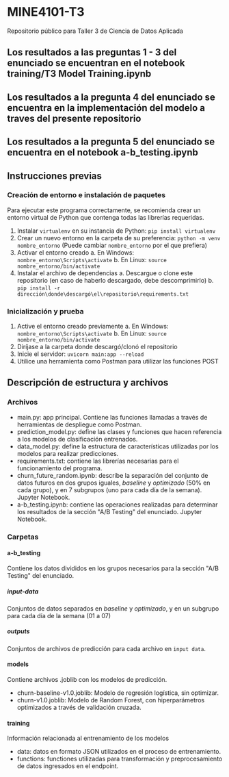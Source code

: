 # MINE4101-T3
Repositorio público para Taller 3 de Ciencia de Datos Aplicada

## Los resultados a las preguntas 1 - 3 del enunciado se encuentran en el notebook training/T3 Model Training.ipynb
## Los resultados a la pregunta 4 del enunciado se encuentra en la implementación del modelo a traves del presente repositorio
## Los resultados a la pregunta 5 del enunciado se encuentra en el notebook a-b_testing.ipynb

## Instrucciones previas

### Creación de entorno e instalación de paquetes
Para ejecutar este programa correctamente, se recomienda crear un entorno virtual de Python que contenga todas las librerías requeridas.

1. Instalar ``virtualenv`` en su instancia de Python: ``pip install virtualenv``
2. Crear un nuevo entorno en la carpeta de su preferencia: ``python -m venv nombre_entorno``
    (Puede cambiar ``nombre_entorno`` por el que prefiera)
3. Activar el entorno creado
    a. En Windows: ``nombre_entorno\Scripts\activate``
    b. En Linux: ``source nombre_entorno/bin/activate``
4. Instalar el archivo de dependencias
    a. Descargue o clone este repositorio (en caso de haberlo descargado, debe descomprimirlo)
    b. ``pip install -r dirección\donde\descargó\el\repositorio\requirements.txt``

### Inicialización y prueba
1. Active el entorno creado previamente
    a. En Windows: ``nombre_entorno\Scripts\activate``
    b. En Linux: ``source nombre_entorno/bin/activate``
2. Diríjase a la carpeta donde descargó/clonó el repositorio
3. Inicie el servidor: ``uvicorn main:app --reload``
4. Utilice una herramienta como Postman para utilizar las funciones POST

## Descripción de estructura y archivos

### Archivos
- main.py: app principal. Contiene las funciones llamadas a través de herramientas de despliegue como Postman.
- prediction_model.py: define las clases y funciones que hacen referencia a los modelos de clasificación entrenados.
- data_model.py: define la estructura de características utilizadas por los modelos para realizar predicciones.
- requirements.txt: contiene las librerías necesarias para el funcionamiento del programa.
- churn_future_random.ipynb: describe la separación del conjunto de datos futuros en dos grupos iguales, <i>baseline</i> y <i>optimizado</i> (50% en cada grupo), y en 7 subgrupos (uno para cada día de la semana). Jupyter Notebook.
- a-b_testing.ipynb: contiene las operaciones realizadas para determinar los resultados de la sección "A/B Testing" del enunciado. Jupyter Notebook.

### Carpetas

#### a-b_testing
Contiene los datos divididos en los grupos necesarios para la sección "A/B Testing" del enunciado.
#####   input-data
Conjuntos de datos separados en <i>baseline</i> y <i>optimizado</i>, y en un subgrupo para cada día de la semana (01 a 07)
#####   outputs
Conjuntos de archivos de predicción para cada archivo en ``input data``.

#### models
Contiene archivos .joblib con los modelos de predicción.
- churn-baseline-v1.0.joblib: Modelo de regresión logística, sin optimizar.
- churn-v1.0.joblib: Modelo de Random Forest, con hiperparámetros optimizados a través de validación cruzada.

#### training
Información relacionada al entrenamiento de los modelos
- data: datos en formato JSON utilizados en el proceso de entrenamiento.
- functions: functiones utilizadas para transformación y preprocesamiento de datos ingresados en el endpoint.

